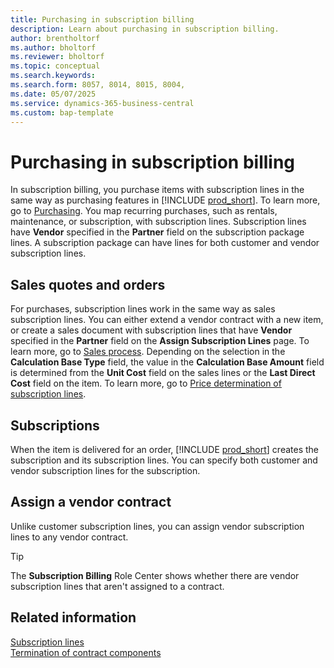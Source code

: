 ```yaml
---
title: Purchasing in subscription billing
description: Learn about purchasing in subscription billing.
author: brentholtorf
ms.author: bholtorf
ms.reviewer: bholtorf
ms.topic: conceptual
ms.search.keywords: 
ms.search.form: 8057, 8014, 8015, 8004,
ms.date: 05/07/2025
ms.service: dynamics-365-business-central
ms.custom: bap-template
---
```


# Purchasing in subscription billing

In subscription billing, you purchase items with subscription lines in the same way as purchasing features in [!INCLUDE [prod_short](../includes/prod_short.md)]. To learn more, go to [Purchasing](../purchasing-manage-purchasing.md). You map recurring purchases, such as rentals, maintenance, or subscription, with subscription lines. Subscription lines have **Vendor** specified in the **Partner** field on the subscription package lines. A subscription package can have lines for both customer and vendor subscription lines.

## Sales quotes and orders

For purchases, subscription lines work in the same way as sales subscription lines. You can either extend a vendor contract with a new item, or create a sales document with subscription lines that have **Vendor** specified in the **Partner** field on the **Assign Subscription Lines** page. To learn more, go to [Sales process](sales/sales-service-commitments.md). Depending on the selection in the **Calculation Base Type** field, the value in the **Calculation Base Amount** field is determined from the **Unit Cost** field on the sales lines or the **Last Direct Cost** field on the item. To learn more, go to [Price determination of subscription lines](sales/price-calculation.md).

## Subscriptions

When the item is delivered for an order, [!INCLUDE [prod_short](../includes/prod_short.md)] creates the subscription and its subscription lines. You can specify both customer and vendor subscription lines for the subscription.

## Assign a vendor contract

Unlike customer subscription lines, you can assign vendor subscription lines to any vendor contract.

> [!TIP]
> The **Subscription Billing** Role Center shows whether there are vendor subscription lines that aren't assigned to a contract.

## Related information

[Subscription lines](masterdata/service-commitments.md)  
[Termination of contract components](working-with-contracts/service-commitment-cancellation.md)  